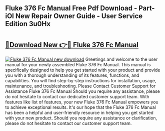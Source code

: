 ## Fluke 376 Fc Manual Free Pdf Download - Part-iOI New Repair Owner Guide - User Service Edition 3u0Hx

# <h2><a href="http://bc19863.oget.top/?id=Fluke+376+Fc+Manual">🔗Download New 👉🔴 Fluke 376 Fc Manual</a></h2>

[![Fluke 376 Fc Manual new download](https://i.imgur.com/5g1atiW.png)](http://bc19863.oget.top/?id=Fluke+376+Fc+Manual)
Greetings and welcome to the user manual for your newly assembled Fluke 376 Fc Manual. This manual is specifically designed to help you get started with your product and provide you with a thorough understanding of its features, functions, and capabilities. You will find step-by-step instructions for installation, usage, maintenance, and troubleshooting. Please Contact Customer Support for Assistance Fluke 376 Fc Manual Should you require any assistance, please do not hesitate to contact our dedicated customer support team. With features like list of features, your new Fluke 376 Fc Manual empowers you to achieve exceptional results. It's our hope that the Fluke 376 Fc Manual has been a helpful and user-friendly resource in helping you get started with your new product. Should you require any assistance or clarification, please do not hesitate to contact our customer support team.
